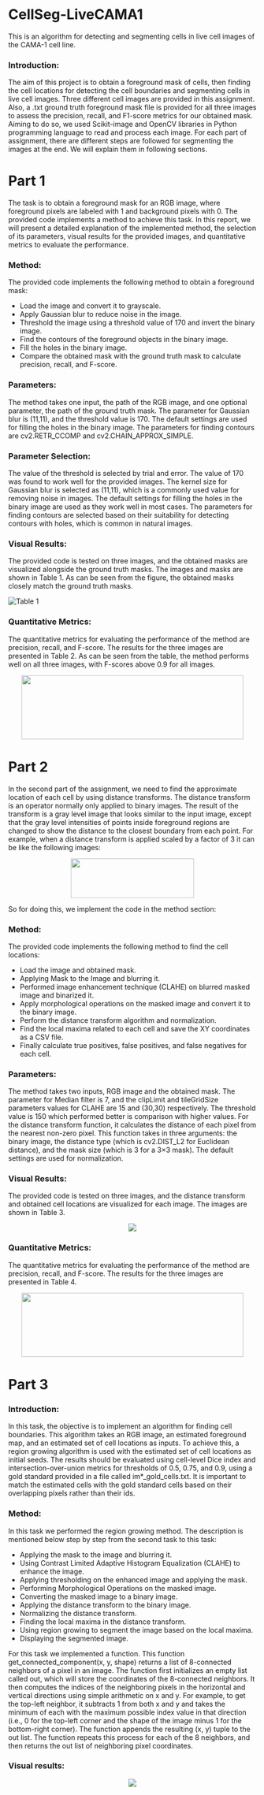 # CellSeg-LiveCAMA1

This is an algorithm for detecting and segmenting cells in live cell images of the CAMA-1 cell line.

### Introduction:

The aim of this project is to obtain a foreground mask of cells, then finding the cell locations for detecting the cell boundaries and segmenting cells in live cell images. Three different cell images are provided in this assignment. Also, a .txt ground truth foreground mask file is provided for all three images to assess the precision, recall, and F1-score metrics for our obtained mask. Aiming to do so, we used Scikit-image and OpenCV libraries in Python programming language to read and process each image. For each part of assignment, there are different steps are followed for segmenting the images at the end. We will explain them in following sections.

# **Part 1**

The task is to obtain a foreground mask for an RGB image, where foreground pixels are labeled with 1 and background pixels with 0. The provided code implements a method to achieve this task. In this report, we will present a detailed explanation of the implemented method, the selection of its parameters, visual results for the provided images, and quantitative metrics to evaluate the performance.

### Method:

The provided code implements the following method to obtain a foreground mask:

- Load the image and convert it to grayscale.
- Apply Gaussian blur to reduce noise in the image.
- Threshold the image using a threshold value of 170 and invert the binary image.
- Find the contours of the foreground objects in the binary image.
- Fill the holes in the binary image.
- Compare the obtained mask with the ground truth mask to calculate precision, recall, and F-score.

### Parameters:

The method takes one input, the path of the RGB image, and one optional parameter, the path of the ground truth mask. The parameter for Gaussian blur is (11,11), and the threshold value is 170. The default settings are used for filling the holes in the binary image. The parameters for finding contours are cv2.RETR_CCOMP and cv2.CHAIN_APPROX_SIMPLE.

### Parameter Selection:

The value of the threshold is selected by trial and error. The value of 170 was found to work well for the provided images. The kernel size for Gaussian blur is selected as (11,11), which is a commonly used value for removing noise in images. The default settings for filling the holes in the binary image are used as they work well in most cases. The parameters for finding contours are selected based on their suitability for detecting contours with holes, which is common in natural images.

### Visual Results:

The provided code is tested on three images, and the obtained masks are visualized alongside the ground truth masks. The images and masks are shown in Table 1. As can be seen from the figure, the obtained masks closely match the ground truth masks.

![Table 1](https://user-images.githubusercontent.com/132440248/251685496-84a6ce9e-5794-4f83-a2af-fbf4546ca4dd.png)

### Quantitative Metrics:

The quantitative metrics for evaluating the performance of the method are precision, recall, and F-score. The results for the three images are presented in Table 2. As can be seen from the table, the method performs well on all three images, with F-scores above 0.9 for all images.

<p align="center">
<img src="https://user-images.githubusercontent.com/132440248/251686103-ea5b5662-c7cd-4bd2-ad4e-445211e45bea.png" width="450" height="130">
</p>

# **Part 2**

In the second part of the assignment, we need to find the approximate location of each cell by using distance transforms. The distance transform is an operator normally only applied to binary images. The result of the transform is a gray level image that looks similar to the input image, except that the gray level intensities of points inside foreground regions are changed to show the distance to the closest boundary from each point. For example, when a distance transform is applied scaled by a factor of 3 it can be like the following images:

<p align="center">
  <img src="https://user-images.githubusercontent.com/132440248/251687633-d90b675a-1e9a-4cb7-a3ec-3aef730bc754.png" width="250" height="80">
</p>

So for doing this, we implement the code in the method section:

### Method:

The provided code implements the following method to find the cell locations:

- Load the image and obtained mask.
- Applying Mask to the Image and blurring it.
- Performed image enhancement technique (CLAHE) on blurred masked image and binarized it.
- Apply morphological operations on the masked image and convert it to the binary image.
- Perform the distance transform algorithm and normalization.
- Find the local maxima related to each cell and save the XY coordinates as a CSV file.
- Finally calculate true positives, false positives, and false negatives for each cell.

### Parameters:

The method takes two inputs, RGB image and the obtained mask. The parameter for Median filter is 7, and the clipLimit and tileGridSize parameters values for CLAHE are 15 and (30,30) respectively. The threshold value is 150 which performed better is comparison with higher values. For the distance transform function, it calculates the distance of each pixel from the nearest non-zero pixel. This function takes in three arguments: the binary image, the distance type (which is cv2.DIST_L2 for Euclidean distance), and the mask size (which is 3 for a 3×3 mask). The default settings are used for normalization.

### Visual Results:

The provided code is tested on three images, and the distance transform and obtained cell locations are visualized for each image. The images are shown in Table 3.

<p align="center">
  <img src="https://user-images.githubusercontent.com/132440248/251695267-5851bc56-eb51-4b9c-b27f-1bac16e1bb7a.png">
</p>

### Quantitative Metrics:

The quantitative metrics for evaluating the performance of the method are precision, recall, and F-score. The results for the three images are presented in Table 4.

<p align="center">
  <img src="https://user-images.githubusercontent.com/132440248/251695916-8a4fe22f-87c0-41e0-a350-0954e95da4d5.png" width="450" height="130">
</p>

# **Part 3**

### Introduction:

In this task, the objective is to implement an algorithm for finding cell boundaries. This algorithm takes an RGB image, an estimated foreground map, and an estimated set of cell locations as inputs. To achieve this, a region growing algorithm is used with the estimated set of cell locations as initial seeds. The results should be evaluated using cell-level Dice index and intersection-over-union metrics for thresholds of 0.5, 0.75, and 0.9, using a gold standard provided in a file called im\*\_gold_cells.txt. It is important to match the estimated cells with the gold standard cells based on their overlapping pixels rather than their ids.

### Method:

In this task we performed the region growing method. The description is mentioned below step by step from the second task to this task:

- Applying the mask to the image and blurring it.
- Using Contrast Limited Adaptive Histogram Equalization (CLAHE) to enhance the image.
- Applying thresholding on the enhanced image and applying the mask.
- Performing Morphological Operations on the masked image.
- Converting the masked image to a binary image.
- Applying the distance transform to the binary image.
- Normalizing the distance transform.
- Finding the local maxima in the distance transform.
- Using region growing to segment the image based on the local maxima.
- Displaying the segmented image.

For this task we implemented a function. This function get_connected_component(x, y, shape) returns a list of 8-connected neighbors of a pixel in an image. The function first initializes an empty list called out, which will store the coordinates of the 8-connected neighbors. It then computes the indices of the neighboring pixels in the horizontal and vertical directions using simple arithmetic on x and y. For example, to get the top-left neighbor, it subtracts 1 from both x and y and takes the minimum of each with the maximum possible index value in that direction (i.e., 0 for the top-left corner and the shape of the image minus 1 for the bottom-right corner). The function appends the resulting (x, y) tuple to the out list. The function repeats this process for each of the 8 neighbors, and then returns the out list of neighboring pixel coordinates.

### Visual results:

<p align="center">
  <img src="https://user-images.githubusercontent.com/132440248/251697161-0f81d5e6-42e1-4c55-b6e1-248f44d10baf.png">
</p>
